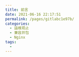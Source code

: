 ```yaml
---
title: 前言
date: 2021-06-16 22:17:51
permalink: /pages/gitlabc1e97b/
categories:
  - 运维观止
  - 兼容并包
  - Nginx
tags:
  - 
---
```

